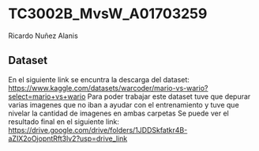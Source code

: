 # TC3002B_MvsW_A01703259
Ricardo Nuñez Alanis
## Dataset
En el siguiente link se encuntra la descarga del dataset: https://www.kaggle.com/datasets/warcoder/mario-vs-wario?select=mario+vs+wario
Para poder trabajar este dataset tuve que depurar varias imagenes que no iban a ayudar con el entrenamiento y tuve que nivelar la cantidad de imagenes en ambas carpetas
Se puede ver el resultado final en el siguiente link: https://drive.google.com/drive/folders/1JDDSkfatkr4B-aZIX2oOjopntRft3lv2?usp=drive_link
